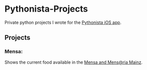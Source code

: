 # Pythonista-Projects
Private python projects I wrote for the [Pythonista iOS app](https://omz-software.com/pythonista/). 

## Projects
### Mensa:
Shows the current food available in the [Mensa and Mens@ria Mainz](https://www.studierendenwerk-mainz.de/essentrinken/speiseplan/). 
